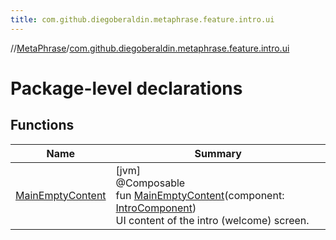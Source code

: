 ```yaml
---
title: com.github.diegoberaldin.metaphrase.feature.intro.ui
---
```

//[MetaPhrase](../../index.html)/[com.github.diegoberaldin.metaphrase.feature.intro.ui](index.html)



# Package-level declarations



## Functions


| Name | Summary |
|---|---|
| [MainEmptyContent](-main-empty-content.html) | [jvm]<br>@Composable<br>fun [MainEmptyContent](-main-empty-content.html)(component: [IntroComponent](../com.github.diegoberaldin.metaphrase.feature.intro.presentation/-intro-component/index.html))<br>UI content of the intro (welcome) screen. |

